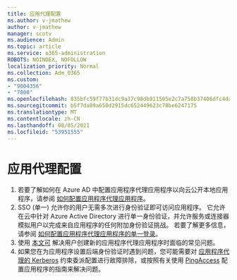 ```yaml
---
title: 应用代理配置
ms.author: v-jmathew
author: v-jmathew
manager: scotv
ms.audience: Admin
ms.topic: article
ms.service: o365-administration
ROBOTS: NOINDEX, NOFOLLOW
localization_priority: Normal
ms.collection: Adm_O365
ms.custom:
- "9004356"
- "7800"
ms.openlocfilehash: 835bfc59f77b31dc9a37c98db911505e2c7a758b37406dfc4da2d139afa61db5
ms.sourcegitcommit: b5f7da89a650d2915dc652449623c78be6247175
ms.translationtype: MT
ms.contentlocale: zh-CN
ms.lasthandoff: 08/05/2021
ms.locfileid: "53951555"
---
```

# <a name="app-proxy-configuration"></a>应用代理配置

1. 若要了解如何在 Azure AD 中配置应用程序代理应用程序以向云公开本地应用程序，请参阅 [如何配置应用程序代理应用程序](https://docs.microsoft.com/azure/active-directory/application-proxy-config-how-to)。
2. SSO (单一) 允许你的用户无需多次进行身份验证即可访问应用程序。 它允许在云中针对 Azure Active Directory 进行单一身份验证，并允许服务或连接器模拟用户以完成来自应用程序的任何附加身份验证挑战。 若要了解更多信息，请参阅 [如何配置应用程序代理应用程序的单一登录](https://docs.microsoft.com/azure/active-directory/application-proxy-config-sso-how-to)。
3. 使用 [本文可](https://docs.microsoft.com/azure/active-directory/application-proxy-config-problem) 解决用户创建新的应用程序代理应用程序时面临的常见问题。
4. 如果您在为应用程序设置后端身份验证时遇到问题，您可能需要对 [应用程序代理的 Kerberos](https://docs.microsoft.com/azure/active-directory/application-proxy-back-end-kerberos-constrained-delegation-how-to) 约束委派配置进行故障排除，或按照有关使用 [PingAccess](https://docs.microsoft.com/azure/active-directory/application-proxy-back-end-ping-access-how-to) 配置应用程序的指南来解决问题。
